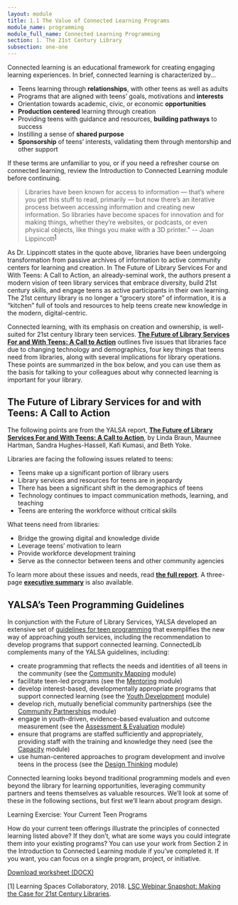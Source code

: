 ```yaml
---
layout: module
title: 1.1 The Value of Connected Learning Programs
module_name: programming
module_full_name: Connected Learning Programming
section: 1. The 21st Century Library
subsection: one-one
---
```


Connected learning is an educational framework for creating engaging learning experiences. In brief, connected learning is characterized by...

- Teens learning through **relationships**, with other teens as well as adults
- Programs that are aligned with teens’ goals, motivations and **interests**
- Orientation towards academic, civic, or economic **opportunities**
- **Production centered** learning through creation
- Providing teens with guidance and resources, **building pathways** to success
- Instilling a sense of **shared purpose**
- **Sponsorship** of teens’ interests, validating them through mentorship and other support

If these terms are unfamiliar to you, or if you need a refresher course on connected learning, review the Introduction to Connected Learning module before continuing. 

> Libraries have been known for access to information — that’s where you get this stuff to read, primarily — but now there’s an iterative process between accessing information and creating new information. So libraries have become spaces for innovation and for making things, whether they’re websites, or podcasts, or even physical objects, like things you make with a 3D printer." -- Joan Lippincott<sup><a href="#1">1</a></sup>

As Dr. Lippincott states in the quote above, libraries have been undergoing transformation from passive archives of information to active community centers for learning and creation. In The Future of Library Services For and With Teens: A Call to Action, an already-seminal work, the authors present a modern vision of teen library services that embrace diversity, build 21st century skills, and engage teens as active participants in their own learning. The 21st century library is no longer a “grocery store” of information, it is a “kitchen” full of tools and resources to help teens create new knowledge in the modern, digital-centric. 

Connected learning, with its emphasis on creation and ownership, is well-suited for 21st century library teen services. [**The Future of Library Services For and With Teens: A Call to Action**](http://www.ala.org/yaforum/future-library-services-and-teens-project-report) outlines five issues that libraries face due to changing technology and demographics, four key things that teens need from libraries, along with several implications for library operations. These points are summarized in the box below, and you can use them as the basis for talking to your colleagues about why connected learning is important for your library. 

## The Future of Library Services for and with Teens: A Call to Action

The following points are from the YALSA report, [**The Future of Library Services For and With Teens: A Call to Action**](http://www.ala.org/yaforum/future-library-services-and-teens-project-report), by Linda Braun, Maurnee Hartman, Sandra Hughes-Hassell, Kafi Kumasi, and Beth Yoke. 

Libraries are facing the following issues related to teens: 

- Teens make up a significant portion of library users
- Library services and resources for teens are in jeopardy
- There has been a significant shift in the demographics of teens
- Technology continues to impact communication methods, learning, and teaching
- Teens are entering the workforce without critical skills

What teens need from libraries: 

- Bridge the growing digital and knowledge divide
- Leverage teens’ motivation to learn
- Provide workforce development training
- Serve as the connector between teens and other community agencies

To learn more about these issues and needs, read [**the full report**](http://www.ala.org/yaforum/future-library-services-and-teens-project-report). A three-page [**executive summary**](http://www.ala.org/yaforum/sites/ala.org.yaforum/files/content/YALSA_nationalforum_ExecutiveSummary_Final_web.pdf) is also available.

## YALSA’s Teen Programming Guidelines 

In conjunction with the Future of Library Services, YALSA developed an extensive set of [guidelines for teen programming](http://www.ala.org/yalsa/teen-programming-guidelines) that exemplifies the new way of approaching youth services, including the recommendation to develop programs that support connected learning. ConnectedLib complements many of the YALSA guidelines, including: 

- create programming that reflects the needs and identities of all teens in the community (see the [Community Mapping](../communitymapping/index.html) module)
- facilitate teen-led programs (see the [Mentoring](../mentoring/index.html) module)
- develop interest-based, developmentally appropriate programs that support connected learning (see the [Youth Development](../youthdevelopment/index.html) module)
- develop rich, mutually beneficial community partnerships (see the [Community Partnerships](../communitypartnerships/index.html) module)
- engage in youth-driven, evidence-based evaluation and outcome measurement (see the [Assessment &amp; Evaluation](../assessment/index.html) module)
- ensure that programs are staffed sufficiently and appropriately, providing staff with the training and knowledge they need (see the [Capacity](../capacity/index.html) module)
- use human-centered approaches to program development and involve teens in the process (see the [Design Thinking](../designthinking/index.html) module)

Connected learning looks beyond traditional programming models and even beyond the library for learning opportunities, leveraging community partners and teens themselves as valuable resources. We’ll look at some of these in the following sections, but first we’ll learn about program design.

<div class="reflection">
<p><span class="box-title">Learning Exercise: Your Current Teen Programs</span></p>
<p>How do your current teen offerings illustrate the principles of connected learning listed above? If they don’t, what are some ways you could integrate them into your existing programs? You can use your work from Section 2 in the Introduction to Connected Learning module if you’ve completed it. If you want, you can focus on a single program, project, or initiative.</p>
<p><a href="docs/activity_1_1.html">Download worksheet (DOCX)</a></p>


</div>



<a name="1">[1]</a> Learning Spaces Collaboratory, 2018. [LSC Webinar Snapshot: Making the Case for 21st Century Libraries](https://youtu.be/e0FHQBJtcI8).

